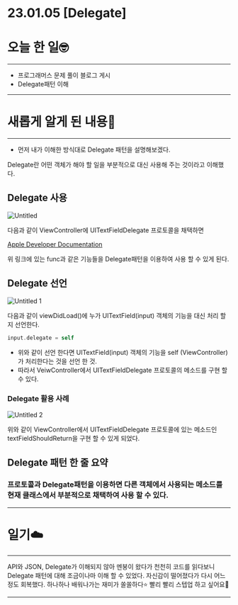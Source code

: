 # 23.01.05 [Delegate]

# 오늘 한 일🤓

---

- 프로그래머스 문제 풀이 블로그 게시
- Delegate패턴 이해

---

# 새롭게 알게 된 내용📖

---

- 먼저 내가 이해한 방식대로 Delegate 패턴을 설명해보겠다.

Delegate란 어떤 객체가 해야 할 일을 부분적으로 대신 사용해 주는 것이라고 이해했다.

## **Delegate 사용**
![Untitled](https://user-images.githubusercontent.com/97172787/210830314-aaa3eec5-e356-4005-8baa-4f71502ff980.png)

다음과 같이 ViewController에 UITextFieldDelegate 프로토콜을 채택하면

[Apple Developer Documentation](https://developer.apple.com/documentation/uikit/uitextfielddelegate)

위 링크에 있는 func과 같은 기능들을 Delegate패턴을 이용하여 사용 할 수 있게 된다.

## Delegate 선언

![Untitled 1](https://user-images.githubusercontent.com/97172787/210830346-740ffe80-105f-4b81-aa7b-75ec7b7e8a16.png)

다음과 같이 viewDidLoad()에 누가 UITextField(input) 객체의 기능을 대신 처리 할지 선언한다.

```swift
input.delegate = self
```

- 위와 같이 선언 한다면 UITextField(input) 객체의 기능을 self (ViewController) 가 처리한다는 것을 선언 한 것.
- 따라서 VeiwController에서 UITextFieldDelegate 프로토콜의 메소드를 구현 할 수 있다.

### Delegate 활용 사례

![Untitled 2](https://user-images.githubusercontent.com/97172787/210830373-99dfe36d-8582-4937-aeb1-5669ac249689.png)

위와 같이 ViewController에서 UITextFieldDelegate 프로토콜에 있는 메소드인 textFieldShouldReturn을 구현 할 수 있게 되었다.

## **Delegate 패턴 한 줄 요약**

### 프로토콜과 Delegate패턴을 이용하면 다른 객체에서 사용되는 메소드를  현재 클래스에서 부분적으로 채택하여 사용 할 수 있다.

---

# 일기☁️

---

API와 JSON, Delegate가 이해되지 않아 멘붕이 왔다가 천천히 코드를 읽다보니 Delegate 패턴에 대해 조금이나마 이해 할 수 있었다. 자신감이 떨어졌다가 다시 어느정도 회복했다. 하나하나 배워나가는 재미가 쏠쏠하다⭐️ 빨리 빨리 스텝업 하고 싶어요🤩

---
